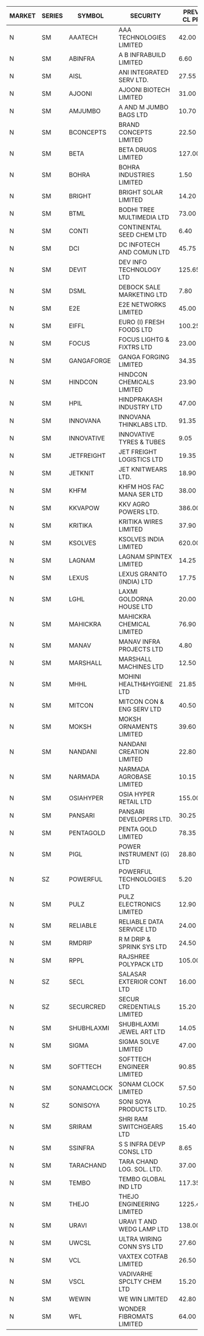 


| MARKET | SERIES | SYMBOL | SECURITY | PREV CL PR | OPEN PRICE | HIGH PRICE | LOW PRICE | CLOSE PRICE | NET TRDVAL | NET TRDQTY | CORP IND | HI 52 WK | LO 52 WK |
| ----- | ----- | ----- | ----- | ----- | ----- | ----- | ----- | ----- | ----- | ----- | ----- | ----- | ----- |
| N | SM | AAATECH | AAA TECHNOLOGIES LIMITED | 42.00 | 42.00 | 42.00 | 42.00 | 42.00 | 252000.00 | 6000 |  | 48.00 | 42.00 |
| N | SM | ABINFRA | A B INFRABUILD LIMITED | 6.60 | 6.60 | 6.90 | 6.60 | 6.65 | 213000.00 | 32000 |  | 12.50 | 5.00 |
| N | SM | AISL | ANI INTEGRATED SERV LTD. | 27.55 | 28.90 | 28.90 | 28.90 | 28.90 | 138720.00 | 4800 |  | 28.90 | 14.30 |
| N | SM | AJOONI | AJOONI BIOTECH LIMITED | 31.00 | 30.95 | 30.95 | 30.95 | 30.95 | 123800.00 | 4000 |  | 36.50 | 6.35 |
| N | SM | AMJUMBO | A AND M JUMBO BAGS LTD | 10.70 | 11.10 | 11.15 | 10.20 | 10.20 | 434000.00 | 40000 |  | 14.40 | 5.85 |
| N | SM | BCONCEPTS | BRAND CONCEPTS LIMITED | 22.50 | 23.00 | 23.55 | 21.40 | 23.55 | 203850.00 | 9000 |  | 32.05 | 13.70 |
| N | SM | BETA | BETA DRUGS LIMITED | 127.00 | 124.00 | 124.50 | 124.00 | 124.50 | 298400.00 | 2400 |  | 140.80 | 37.00 |
| N | SM | BOHRA | BOHRA INDUSTRIES LIMITED | 1.50 | 1.45 | 1.45 | 1.45 | 1.45 | 11600.00 | 8000 |  | 2.00 | .35 |
| N | SM | BRIGHT | BRIGHT SOLAR LIMITED | 14.20 | 14.10 | 14.90 | 14.00 | 14.85 | 1099500.00 | 75000 |  | 14.90 | 4.70 |
| N | SM | BTML | BODHI TREE MULTIMEDIA LTD | 73.00 | 71.50 | 71.50 | 71.50 | 71.50 | 85800.00 | 1200 |  | 96.00 | 68.50 |
| N | SM | CONTI | CONTINENTAL SEED CHEM LTD | 6.40 | 6.70 | 6.70 | 6.45 | 6.45 | 176982.30 | 26664 |  | 33.90 | 5.55 |
| N | SM | DCI | DC INFOTECH AND COMUN LTD | 45.75 | 46.00 | 46.00 | 46.00 | 46.00 | 414000.00 | 9000 |  | 46.00 | 39.00 |
| N | SM | DEVIT | DEV INFO TECHNOLOGY LTD | 125.65 | 129.95 | 129.95 | 129.95 | 129.95 | 194925.00 | 1500 |  | 139.55 | 57.00 |
| N | SM | DSML | DEBOCK SALE MARKETING LTD | 7.80 | 7.45 | 7.45 | 7.45 | 7.45 | 44700.00 | 6000 |  | 21.95 | 3.50 |
| N | SM | E2E | E2E NETWORKS LIMITED | 45.00 | 42.80 | 42.80 | 42.75 | 42.75 | 342200.00 | 8000 |  | 61.30 | 13.30 |
| N | SM | EIFFL | EURO (I) FRESH FOODS LTD | 100.25 | 91.35 | 106.00 | 91.35 | 94.50 | 917520.00 | 9600 |  | 129.40 | 64.80 |
| N | SM | FOCUS | FOCUS LIGHTG & FIXTRS LTD | 23.00 | 23.00 | 23.00 | 23.00 | 23.00 | 138000.00 | 6000 |  | 34.30 | 15.50 |
| N | SM | GANGAFORGE | GANGA FORGING LIMITED | 34.35 | 34.40 | 34.70 | 34.40 | 34.70 | 552800.00 | 16000 |  | 34.70 | 8.70 |
| N | SM | HINDCON | HINDCON CHEMICALS LIMITED | 23.90 | 24.25 | 28.00 | 24.25 | 26.00 | 418000.00 | 16000 |  | 28.00 | 8.05 |
| N | SM | HPIL | HINDPRAKASH INDUSTRY LTD | 47.00 | 47.00 | 47.00 | 47.00 | 47.00 | 987000.00 | 21000 |  | 47.00 | 40.20 |
| N | SM | INNOVANA | INNOVANA THINKLABS LTD. | 91.35 | 91.35 | 95.80 | 91.35 | 95.80 | 1130200.00 | 12000 |  | 125.00 | 70.25 |
| N | SM | INNOVATIVE | INNOVATIVE TYRES & TUBES | 9.05 | 9.05 | 9.05 | 8.60 | 8.75 | 630000.00 | 72000 |  | 10.35 | 5.40 |
| N | SM | JETFREIGHT | JET FREIGHT LOGISTICS LTD | 19.35 | 18.45 | 18.45 | 18.40 | 18.40 | 294600.00 | 16000 |  | 21.60 | 11.90 |
| N | SM | JETKNIT | JET KNITWEARS LTD. | 18.90 | 18.00 | 19.80 | 18.00 | 19.80 | 5877900.00 | 325500 |  | 29.15 | 18.00 |
| N | SM | KHFM | KHFM HOS FAC MANA SER LTD | 38.00 | 39.50 | 39.50 | 39.50 | 39.50 | 355500.00 | 9000 |  | 42.50 | 22.20 |
| N | SM | KKVAPOW | KKV AGRO POWERS LTD. | 386.00 | 398.00 | 398.00 | 398.00 | 398.00 | 99500.00 | 250 |  | 398.00 | 330.00 |
| N | SM | KRITIKA | KRITIKA WIRES LIMITED | 37.90 | 37.50 | 37.50 | 37.50 | 37.50 | 150000.00 | 4000 |  | 38.50 | 32.00 |
| N | SM | KSOLVES | KSOLVES INDIA LIMITED | 620.00 | 622.00 | 623.00 | 622.00 | 622.00 | 746700.00 | 1200 |  | 661.50 | 102.05 |
| N | SM | LAGNAM | LAGNAM SPINTEX LIMITED | 14.25 | 14.50 | 14.50 | 14.50 | 14.50 | 43500.00 | 3000 |  | 19.65 | 6.60 |
| N | SM | LEXUS | LEXUS GRANITO (INDIA) LTD | 17.75 | 17.75 | 17.75 | 17.75 | 17.75 | 106500.00 | 6000 |  | 22.50 | 4.55 |
| N | SM | LGHL | LAXMI GOLDORNA HOUSE LTD | 20.00 | 20.05 | 20.05 | 20.05 | 20.05 | 160400.00 | 8000 |  | 21.50 | 12.50 |
| N | SM | MAHICKRA | MAHICKRA CHEMICAL LIMITED | 76.90 | 76.90 | 76.90 | 76.90 | 76.90 | 115350.00 | 1500 | XD | 89.00 | 70.00 |
| N | SM | MANAV | MANAV INFRA PROJECTS LTD | 4.80 | 4.80 | 4.80 | 4.80 | 4.80 | 19200.00 | 4000 |  | 5.30 | 4.20 |
| N | SM | MARSHALL | MARSHALL MACHINES LTD | 12.50 | 13.10 | 13.10 | 13.10 | 13.10 | 235800.00 | 18000 |  | 15.50 | 4.85 |
| N | SM | MHHL | MOHINI HEALTH&HYGIENE LTD | 21.85 | 22.90 | 22.90 | 22.90 | 22.90 | 206100.00 | 9000 |  | 25.10 | 11.35 |
| N | SM | MITCON | MITCON CON & ENG SERV LTD | 40.50 | 40.50 | 40.75 | 40.50 | 40.60 | 2272100.00 | 56000 |  | 41.50 | 36.50 |
| N | SM | MOKSH | MOKSH ORNAMENTS LIMITED | 39.60 | 38.00 | 38.00 | 38.00 | 38.00 | 114000.00 | 3000 |  | 42.50 | 21.00 |
| N | SM | NANDANI | NANDANI CREATION LIMITED | 22.80 | 23.70 | 23.70 | 23.70 | 23.70 | 118500.00 | 5000 |  | 24.30 | 7.65 |
| N | SM | NARMADA | NARMADA AGROBASE LIMITED | 10.15 | 10.65 | 10.65 | 10.65 | 10.65 | 76680.00 | 7200 |  | 16.70 | 10.15 |
| N | SM | OSIAHYPER | OSIA HYPER RETAIL LTD | 155.00 | 152.00 | 160.00 | 141.00 | 145.00 | 1919620.00 | 12800 |  | 325.00 | 141.00 |
| N | SM | PANSARI | PANSARI DEVELOPERS LTD. | 30.25 | 31.50 | 31.50 | 31.50 | 31.50 | 378000.00 | 12000 |  | 31.50 | 21.90 |
| N | SM | PENTAGOLD | PENTA GOLD LIMITED | 78.35 | 82.10 | 82.10 | 74.45 | 80.00 | 933000.00 | 12000 |  | 82.10 | 15.40 |
| N | SM | PIGL | POWER INSTRUMENT (G) LTD | 28.80 | 30.20 | 30.20 | 30.20 | 30.20 | 241600.00 | 8000 |  | 30.20 | 8.40 |
| N | SZ | POWERFUL | POWERFUL TECHNOLOGIES LTD | 5.20 | 4.95 | 4.95 | 4.95 | 4.95 | 9900.00 | 2000 |  | 7.55 | 4.95 |
| N | SM | PULZ | PULZ ELECTRONICS LIMITED | 12.90 | 12.30 | 12.30 | 12.30 | 12.30 | 49200.00 | 4000 |  | 17.00 | 9.20 |
| N | SM | RELIABLE | RELIABLE DATA SERVICE LTD | 24.00 | 25.20 | 25.20 | 25.20 | 25.20 | 60480.00 | 2400 |  | 33.90 | 19.95 |
| N | SM | RMDRIP | R M DRIP & SPRINK SYS LTD | 24.50 | 23.90 | 24.00 | 23.90 | 24.00 | 95800.00 | 4000 |  | 63.00 | 14.65 |
| N | SM | RPPL | RAJSHREE POLYPACK LTD | 105.00 | 105.05 | 109.80 | 105.00 | 109.80 | 424850.00 | 4000 |  | 121.00 | 47.75 |
| N | SZ | SECL | SALASAR EXTERIOR CONT LTD | 16.00 | 16.00 | 16.00 | 16.00 | 16.00 | 336000.00 | 21000 |  | 16.00 | 11.95 |
| N | SZ | SECURCRED | SECUR CREDENTIALS LIMITED | 15.20 | 15.70 | 15.75 | 15.70 | 15.75 | 47220.00 | 3000 |  | 19.85 | 13.85 |
| N | SM | SHUBHLAXMI | SHUBHLAXMI JEWEL ART LTD | 14.05 | 14.75 | 14.75 | 14.75 | 14.75 | 14750.00 | 1000 |  | 39.85 | 12.05 |
| N | SM | SIGMA | SIGMA SOLVE LIMITED | 47.00 | 40.25 | 42.00 | 40.25 | 42.00 | 246750.00 | 6000 |  | 53.90 | 33.80 |
| N | SM | SOFTTECH | SOFTTECH ENGINEER LIMITED | 90.85 | 93.50 | 94.45 | 93.50 | 94.45 | 753360.00 | 8000 |  | 97.00 | 32.45 |
| N | SM | SONAMCLOCK | SONAM CLOCK LIMITED | 57.50 | 57.00 | 58.25 | 56.00 | 58.25 | 513750.00 | 9000 |  | 65.00 | 30.80 |
| N | SZ | SONISOYA | SONI SOYA PRODUCTS LTD. | 10.25 | 9.75 | 9.75 | 9.75 | 9.75 | 58500.00 | 6000 |  | 14.30 | 9.75 |
| N | SM | SRIRAM | SHRI RAM SWITCHGEARS LTD | 15.40 | 16.05 | 16.15 | 14.65 | 15.50 | 937800.00 | 60000 |  | 16.15 | 11.20 |
| N | SM | SSINFRA | S S INFRA DEVP CONSL LTD | 8.65 | 8.95 | 8.95 | 8.95 | 8.95 | 26850.00 | 3000 |  | 14.05 | 5.65 |
| N | SM | TARACHAND | TARA CHAND LOG. SOL. LTD. | 37.00 | 37.75 | 37.95 | 37.40 | 37.80 | 377300.00 | 10000 |  | 42.75 | 21.10 |
| N | SM | TEMBO | TEMBO GLOBAL IND LTD | 117.35 | 117.00 | 117.00 | 111.00 | 111.45 | 1572300.00 | 14000 |  | 260.80 | 105.75 |
| N | SM | THEJO | THEJO ENGINEERING LIMITED | 1225.40 | 1224.00 | 1289.00 | 1220.00 | 1231.25 | 1722020.00 | 1400 |  | 1469.00 | 350.55 |
| N | SM | URAVI | URAVI T AND WEDG LAMP LTD | 138.00 | 145.00 | 145.00 | 145.00 | 145.00 | 1914000.00 | 13200 |  | 145.00 | 95.00 |
| N | SM | UWCSL | ULTRA WIRING CONN SYS LTD | 27.60 | 28.75 | 28.75 | 28.75 | 28.75 | 115000.00 | 4000 |  | 30.75 | 22.65 |
| N | SM | VCL | VAXTEX COTFAB LIMITED | 26.50 | 26.95 | 27.00 | 26.95 | 27.00 | 485700.00 | 18000 |  | 27.35 | 15.20 |
| N | SM | VSCL | VADIVARHE SPCLTY CHEM LTD | 15.20 | 14.45 | 14.50 | 14.45 | 14.50 | 130350.00 | 9000 |  | 19.55 | 5.85 |
| N | SM | WEWIN | WE WIN LIMITED | 42.80 | 40.70 | 40.70 | 40.70 | 40.70 | 40700.00 | 1000 |  | 79.00 | 35.15 |
| N | SM | WFL | WONDER FIBROMATS LIMITED | 64.00 | 61.50 | 61.50 | 61.50 | 61.50 | 98400.00 | 1600 |  | 88.90 | 42.70 |



